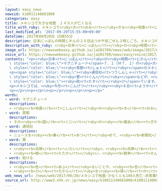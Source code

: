 ```yaml
---
layout: easy_news
newsid: k10011148681000
categories: easy
title: メキシコで大きな地震　１４９人が亡くなる
title_with_ruby: メキシコで<ruby>大<rt>おお</rt></ruby>きな<ruby>地震<rt>じしん</rt></ruby>　１４９<ruby>人<rt>にん</rt></ruby>が<ruby>亡<rt>な</rt></ruby>くなる
last_modified_at: '2017-09-20T15:55:00+09:00'
datetime: 2017年09月20日 15時55分
description: 日本にっぽんの時間じかんの２０日はつか午前ごぜん３時じごろ、メキシコのプエブラ州しゅうでマグニチュード７．１（Ｍ７．１）の大おおきな地震じしんがありました。
description_with_ruby: <ruby>日本<rt>にっぽん</rt></ruby>の<ruby>時間<rt>じかん</rt></ruby>の<ruby>２０日<rt>はつか</rt></ruby><ruby>午前<rt>ごぜん</rt></ruby>３<ruby>時<rt>じ</rt></ruby>ごろ、メキシコのプエブラ<ruby>州<rt>しゅう</rt></ruby>でマグニチュード７．１（Ｍ７．１）の<ruby>大<rt>おお</rt></ruby>きな<ruby>地震<rt>じしん</rt></ruby>がありました。
image_url: https://newswebeasy.github.io/ja201709/news/web/image/2017/09/20/k10011148681000.jpg
voice_url: https://newswebeasy.github.io/ja201709/news/easy/voice/2017/09/20/k10011148681000.mp3
contents: "<p><ruby>日本<rt>にっぽん</rt></ruby>の<ruby>時間<rt>じかん</rt></ruby>の<ruby>２０日<rt>はつか</rt></ruby><ruby>午前<rt>ごぜん</rt></ruby>３<ruby>時<rt>じ</rt></ruby>ごろ、メキシコのプエブラ<ruby>州<rt>しゅう</rt></ruby>で<span\
  \ style=\"color: blue;\">マグニチュード</span>７．１（Ｍ７．１）の<ruby>大<rt>おお</rt></ruby>きな<ruby>地震<rt>じしん</rt></ruby>がありました。プエブラ<ruby>州<rt>しゅう</rt></ruby>に<ruby>近<rt>ちか</rt></ruby>い<span\
  \ style=\"color: blue;\"><ruby>首都<rt>しゅと</rt></ruby></span>のメキシコシティーなどでは<ruby>強<rt>つよ</rt></ruby>く<ruby>揺<rt>ゆ</rt></ruby>れて、たくさんの<ruby>建物<rt>たてもの</rt></ruby>が<ruby>壊<rt>こわ</rt></ruby>れました。</p>\n\
  <p><span style=\"color: blue;\"><ruby>通信社<rt>つうしんしゃ</rt></ruby></span>などは、<ruby>２０日<rt>はつか</rt></ruby>の<ruby>昼<rt>ひる</rt></ruby>までに１４９<ruby>人<rt>にん</rt></ruby>が<ruby>亡<rt>な</rt></ruby>くなったと<ruby>伝<rt>つた</rt></ruby>えています。メキシコシティーでは<span\
  \ style=\"color: blue;\"><ruby>軍<rt>ぐん</rt></ruby></span>などが、<ruby>壊<rt>こわ</rt></ruby>れた<ruby>建物<rt>たてもの</rt></ruby>の<ruby>中<rt>なか</rt></ruby>から<ruby>出<rt>で</rt></ruby>ることができなくなった<ruby>人<rt>ひと</rt></ruby>を<span\
  \ style=\"color: blue;\"><ruby>助<rt>たす</rt></ruby>け</span>ています。</p>\n<p>３８０<ruby>万<rt>まん</rt></ruby>の<ruby>家<rt>いえ</rt></ruby>などで<ruby>電気<rt>でんき</rt></ruby>が<ruby>止<rt>と</rt></ruby>まっていて、ガスが<ruby>止<rt>と</rt></ruby>まっている<ruby>所<rt>ところ</rt></ruby>もあります。</p>\n\
  <p>メキシコでは、<ruby>今月<rt>こんげつ</rt></ruby><ruby>８日<rt>ようか</rt></ruby>にも<ruby>大<rt>おお</rt></ruby>きな<ruby>地震<rt>じしん</rt></ruby>があって９０<ruby>人<rt>にん</rt></ruby><ruby>以上<rt>いじょう</rt></ruby>が<ruby>亡<rt>な</rt></ruby>くなっています。</p>\n\
  <p></p>\n<p></p>\n<p></p>\n<p></p>\n<p></p>"
words:
- word: マグニチュード
  descriptions:
  - <ruby><rb>地震</rb><rt>じしん</rt></ruby>の<ruby><rb>大</rb><rt>おお</rt></ruby>きさの<ruby><rb>単位</rb><rt>たんい</rt></ruby>。
- word: 首都
  descriptions:
  - その<ruby><rb>国</rb><rt>くに</rt></ruby>の<ruby><rb>議会</rb><rt>ぎかい</rt></ruby>や<ruby><rb>中心</rb><rt>ちゅうしん</rt></ruby>になる<ruby><rb>役所</rb><rt>やくしょ</rt></ruby>のある<ruby><rb>都市</rb><rt>とし</rt></ruby>。<ruby><rb>日本</rb><rt>にっぽん</rt></ruby>の<ruby><rb>東京</rb><rt>とうきょう</rt></ruby>、アメリカのワシントンなど。<ruby><rb>首府</rb><rt>しゅふ</rt></ruby>。
- word: 通信社
  descriptions:
  - ニュースを<ruby><rb>集</rb><rt>あつ</rt></ruby>めて、<ruby><rb>新聞社</rb><rt>しんぶんしゃ</rt></ruby>・<ruby><rb>放送局</rb><rt>ほうそうきょく</rt></ruby>・<ruby><rb>雑誌社</rb><rt>ざっししゃ</rt></ruby>などに<ruby><rb>送</rb><rt>おく</rt></ruby>る<ruby><rb>仕事</rb><rt>しごと</rt></ruby>をする<ruby><rb>会社</rb><rt>かいしゃ</rt></ruby>。
- word: 軍
  descriptions:
  - <ruby><rb>兵隊</rb><rt>へいたい</rt></ruby>。<ruby><rb>兵隊</rb><rt>へいたい</rt></ruby>の<ruby><rb>集</rb><rt>あつ</rt></ruby>まり。
  - <ruby><rb>戦</rb><rt>たたか</rt></ruby>い。<ruby><rb>戦争</rb><rt>せんそう</rt></ruby>。
- word: 助ける
  descriptions:
  - <ruby><rb>危</rb><rt>あぶ</rt></ruby>ないことや、<ruby><rb>苦</rb><rt>くる</rt></ruby>しいことから、<ruby><rb>救</rb><rt>すく</rt></ruby>う。
  - <ruby><rb>力</rb><rt>ちから</rt></ruby>を<ruby><rb>貸</rb><rt>か</rt></ruby>す。<ruby><rb>手伝</rb><rt>てつだ</rt></ruby>う。
web_news_url: /news/web/2017/09/20/メキシコで地震-少なくとも149人死亡-非常事態宣言/
source_url: http://www3.nhk.or.jp/news/easy/k10011148681000/k10011148681000.html
...
```

